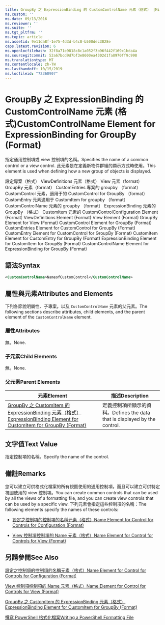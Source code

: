 ```yaml
---
title: GroupBy 之 ExpressionBinding 的 CustomControlName 元素（格式） |Microsoft Docs
ms.custom: ''
ms.date: 09/13/2016
ms.reviewer: ''
ms.suite: ''
ms.tgt_pltfrm: ''
ms.topic: article
ms.assetid: 9e11da8f-1e75-4d3d-b4c8-b500dec3028e
caps.latest.revision: 6
ms.openlocfilehash: 32f8a71e9818c8c1a052f3b96f442f169c1bda4a
ms.sourcegitcommit: 52a67bcd9d7bf3e8600ea4302d1fa8970ff9c998
ms.translationtype: MT
ms.contentlocale: zh-TW
ms.lasthandoff: 10/15/2019
ms.locfileid: "72368907"
---
```

# <a name="customcontrolname-element-for-expressionbinding-for-groupby-format"></a><span data-ttu-id="0056a-102">GroupBy 之 ExpressionBinding 的 CustomControlName 元素 (格式)</span><span class="sxs-lookup"><span data-stu-id="0056a-102">CustomControlName Element for ExpressionBinding for GroupBy (Format)</span></span>

<span data-ttu-id="0056a-103">指定通用控制項或 view 控制項的名稱。</span><span class="sxs-lookup"><span data-stu-id="0056a-103">Specifies the name of a common control or a view control.</span></span> <span data-ttu-id="0056a-104">此元素是在定義新物件群組的顯示方式時使用。</span><span class="sxs-lookup"><span data-stu-id="0056a-104">This element is used when defining how a new group of objects is displayed.</span></span>

<span data-ttu-id="0056a-105">設定專案（格式） ViewDefinitions 元素（格式） View 元素（format） GroupBy 元素（format） CustomEntries 專案的 groupby （format） CustomControl 元素，適用于的 CustomControl for GroupBy （format） CustomEntry 元素適用于 CustomItem for groupby （format） CustomControlName 元素的 groupby （format） ExpressionBinding 元素的 GroupBy （格式） CustomItem 元素的 CustomControl</span><span class="sxs-lookup"><span data-stu-id="0056a-105">Configuration Element (Format) ViewDefinitions Element (Format) View Element (Format) GroupBy Element for View (Format) CustomControl Element for GroupBy (Format) CustomEntries Element for CustomControl for GroupBy (Format) CustomEntry Element for CustomControl for GroupBy (Format) CustomItem Element for CustomEntry for GroupBy (Format) ExpressionBinding Element for CustomItem for GroupBy (Format) CustomControlName Element for ExpressionBinding for GroupBy (Format)</span></span>

## <a name="syntax"></a><span data-ttu-id="0056a-106">語法</span><span class="sxs-lookup"><span data-stu-id="0056a-106">Syntax</span></span>

```xml
<CustomControlName>NameofCustomControl</CustomControlName>
```

## <a name="attributes-and-elements"></a><span data-ttu-id="0056a-107">屬性與元素</span><span class="sxs-lookup"><span data-stu-id="0056a-107">Attributes and Elements</span></span>

<span data-ttu-id="0056a-108">下列各節說明屬性、子專案，以及 `CustomControlName` 元素的父元素。</span><span class="sxs-lookup"><span data-stu-id="0056a-108">The following sections describe attributes, child elements, and the parent element of the `CustomControlName` element.</span></span>

### <a name="attributes"></a><span data-ttu-id="0056a-109">屬性</span><span class="sxs-lookup"><span data-stu-id="0056a-109">Attributes</span></span>

<span data-ttu-id="0056a-110">無。</span><span class="sxs-lookup"><span data-stu-id="0056a-110">None.</span></span>

### <a name="child-elements"></a><span data-ttu-id="0056a-111">子元素</span><span class="sxs-lookup"><span data-stu-id="0056a-111">Child Elements</span></span>

<span data-ttu-id="0056a-112">無。</span><span class="sxs-lookup"><span data-stu-id="0056a-112">None.</span></span>

### <a name="parent-elements"></a><span data-ttu-id="0056a-113">父元素</span><span class="sxs-lookup"><span data-stu-id="0056a-113">Parent Elements</span></span>

|<span data-ttu-id="0056a-114">元素</span><span class="sxs-lookup"><span data-stu-id="0056a-114">Element</span></span>|<span data-ttu-id="0056a-115">描述</span><span class="sxs-lookup"><span data-stu-id="0056a-115">Description</span></span>|
|-------------|-----------------|
|[<span data-ttu-id="0056a-116">GroupBy 之 CustomItem 的 ExpressionBinding 元素（格式）</span><span class="sxs-lookup"><span data-stu-id="0056a-116">ExpressionBinding Element for CustomItem for GroupBy (Format)</span></span>](./expressionbinding-element-for-customitem-for-groupby-format.md)|<span data-ttu-id="0056a-117">定義控制項所顯示的資料。</span><span class="sxs-lookup"><span data-stu-id="0056a-117">Defines the data that is displayed by the control.</span></span>|

## <a name="text-value"></a><span data-ttu-id="0056a-118">文字值</span><span class="sxs-lookup"><span data-stu-id="0056a-118">Text Value</span></span>

<span data-ttu-id="0056a-119">指定控制項的名稱。</span><span class="sxs-lookup"><span data-stu-id="0056a-119">Specify the name of the control.</span></span>

## <a name="remarks"></a><span data-ttu-id="0056a-120">備註</span><span class="sxs-lookup"><span data-stu-id="0056a-120">Remarks</span></span>

<span data-ttu-id="0056a-121">您可以建立可供格式化檔案的所有視圖使用的通用控制項，而且可以建立可供特定視圖使用的 view 控制項。</span><span class="sxs-lookup"><span data-stu-id="0056a-121">You can create common controls that can be used by all the views of a formatting file, and you can create view controls that can be used by a specific view.</span></span> <span data-ttu-id="0056a-122">下列元素會指定這些控制項的名稱：</span><span class="sxs-lookup"><span data-stu-id="0056a-122">The following elements specify the names of these controls:</span></span>

- [<span data-ttu-id="0056a-123">設定之控制項的控制項的名稱元素（格式）</span><span class="sxs-lookup"><span data-stu-id="0056a-123">Name Element for Control for Controls for Configuration (Format)</span></span>](./name-element-for-control-for-controls-for-configuration-format.md)

- [<span data-ttu-id="0056a-124">View 控制項控制項的 Name 元素（格式）</span><span class="sxs-lookup"><span data-stu-id="0056a-124">Name Element for Control for Controls for View (Format)</span></span>](./name-element-for-control-for-controls-for-view-format.md)

## <a name="see-also"></a><span data-ttu-id="0056a-125">另請參閱</span><span class="sxs-lookup"><span data-stu-id="0056a-125">See Also</span></span>

[<span data-ttu-id="0056a-126">設定之控制項的控制項的名稱元素（格式）</span><span class="sxs-lookup"><span data-stu-id="0056a-126">Name Element for Control for Controls for Configuration (Format)</span></span>](./name-element-for-control-for-controls-for-configuration-format.md)

[<span data-ttu-id="0056a-127">View 控制項控制項的 Name 元素（格式）</span><span class="sxs-lookup"><span data-stu-id="0056a-127">Name Element for Control for Controls for View (Format)</span></span>](./name-element-for-control-for-controls-for-view-format.md)

[<span data-ttu-id="0056a-128">GroupBy 之 CustomItem 的 ExpressionBinding 元素（格式）</span><span class="sxs-lookup"><span data-stu-id="0056a-128">ExpressionBinding Element for CustomItem for GroupBy (Format)</span></span>](./expressionbinding-element-for-customitem-for-groupby-format.md)

[<span data-ttu-id="0056a-129">撰寫 PowerShell 格式化檔案</span><span class="sxs-lookup"><span data-stu-id="0056a-129">Writing a PowerShell Formatting File</span></span>](./writing-a-powershell-formatting-file.md)
